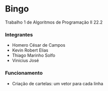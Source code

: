 # Bingo
Trabalho 1 de Algoritmos de Programação II 22.2

### Integrantes
- Homero César de Campos
- Kevin Robert Elias
- Thiago Marinho Solfo
- Vinicius José

### Funcionamento

- Criação de cartelas: um vetor para cada linha
